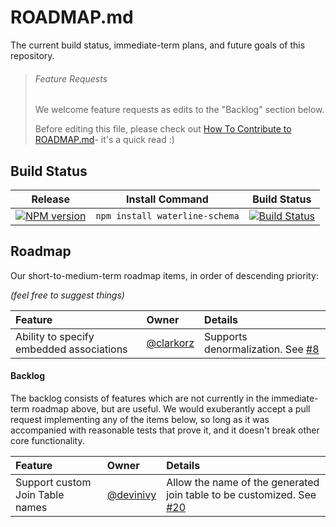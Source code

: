 # ROADMAP.md

The current build status, immediate-term plans, and future goals of this repository.

> ###### Feature Requests
>
> We welcome feature requests as edits to the "Backlog" section below.
>
> Before editing this file, please check out [How To Contribute to ROADMAP.md](https://gist.github.com/mikermcneil/bdad2108f3d9a9a5c5ed)- it's a quick read :)


## Build Status

| Release                                                                                                                                       | Install Command                                                | Build Status
|---------------------------------------------------------------------------------------------------------------------------------------------- | -------------------------------------------------------------- | -----------------
| [![NPM version](https://badge.fury.io/js/waterline-schema.png)](https://github.com/balderdashy/waterline-schema)                              | `npm install waterline-schema`                                 | [![Build Status](https://travis-ci.org/balderdashy/waterline-schema.png?branch=master)](https://travis-ci.org/balderdashy/waterline-schema) |




## Roadmap

Our short-to-medium-term roadmap items, in order of descending priority:

_(feel free to suggest things)_


 Feature                                                  | Owner                                              | Details
 :------------------------------------------------------- | :------------------------------------------------- | :------
 Ability to specify embedded associations                 | [@clarkorz](https://github.com/clarkorz)           | Supports denormalization. See [#8](https://github.com/balderdashy/waterline-schema/pull/8)


#### Backlog

The backlog consists of features which are not currently in the immediate-term roadmap above, but are useful.
We would exuberantly accept a pull request implementing any of the items below, so long as it was accompanied with
reasonable tests that prove it, and it doesn't break other core functionality.

 Feature                                         | Owner                                              | Details
 :---------------------------------------------- | :------------------------------------------------- | :------
 Support custom Join Table names                 | [@devinivy](https://github.com/devinivy)           | Allow the name of the generated join table to be customized. See [#20](https://github.com/balderdashy/waterline-schema/issues/20)
